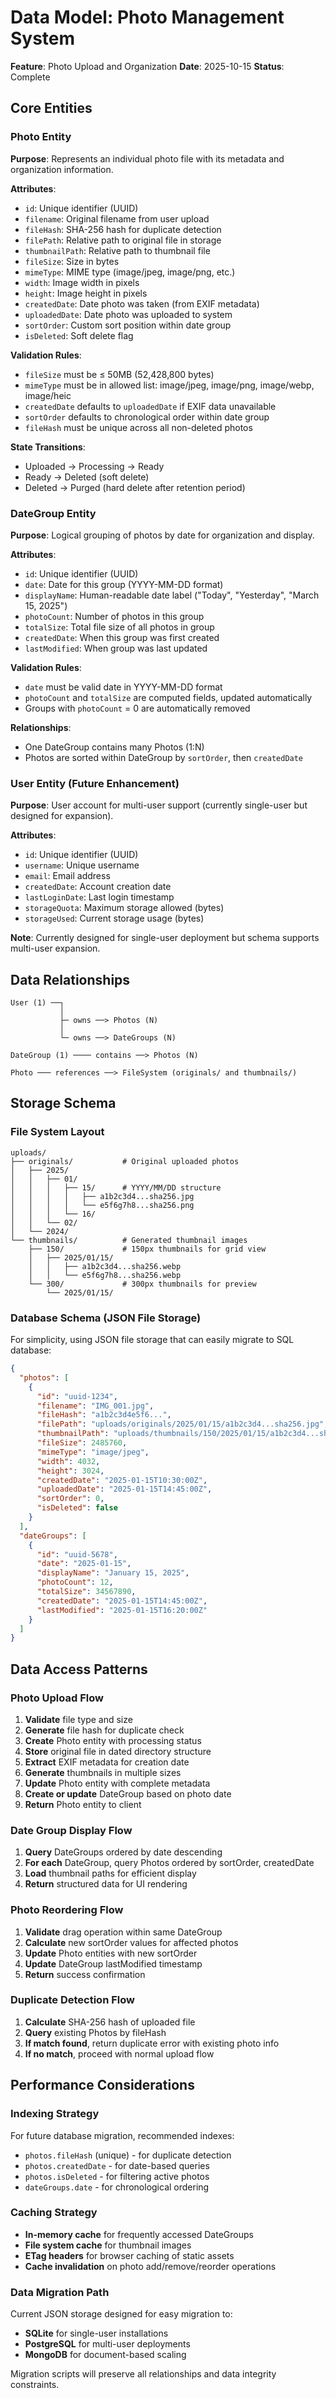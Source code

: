 # Data Model: Photo Management System

**Feature**: Photo Upload and Organization
**Date**: 2025-10-15
**Status**: Complete

## Core Entities

### Photo Entity

**Purpose**: Represents an individual photo file with its metadata and organization information.

**Attributes**:
- `id`: Unique identifier (UUID)
- `filename`: Original filename from user upload
- `fileHash`: SHA-256 hash for duplicate detection
- `filePath`: Relative path to original file in storage
- `thumbnailPath`: Relative path to thumbnail file
- `fileSize`: Size in bytes
- `mimeType`: MIME type (image/jpeg, image/png, etc.)
- `width`: Image width in pixels
- `height`: Image height in pixels
- `createdDate`: Date photo was taken (from EXIF metadata)
- `uploadedDate`: Date photo was uploaded to system
- `sortOrder`: Custom sort position within date group
- `isDeleted`: Soft delete flag

**Validation Rules**:
- `fileSize` must be ≤ 50MB (52,428,800 bytes)
- `mimeType` must be in allowed list: image/jpeg, image/png, image/webp, image/heic
- `createdDate` defaults to `uploadedDate` if EXIF data unavailable
- `sortOrder` defaults to chronological order within date group
- `fileHash` must be unique across all non-deleted photos

**State Transitions**:
- Uploaded → Processing → Ready
- Ready → Deleted (soft delete)
- Deleted → Purged (hard delete after retention period)

### DateGroup Entity

**Purpose**: Logical grouping of photos by date for organization and display.

**Attributes**:
- `id`: Unique identifier (UUID)
- `date`: Date for this group (YYYY-MM-DD format)
- `displayName`: Human-readable date label ("Today", "Yesterday", "March 15, 2025")
- `photoCount`: Number of photos in this group
- `totalSize`: Total file size of all photos in group
- `createdDate`: When this group was first created
- `lastModified`: When group was last updated

**Validation Rules**:
- `date` must be valid date in YYYY-MM-DD format
- `photoCount` and `totalSize` are computed fields, updated automatically
- Groups with `photoCount` = 0 are automatically removed

**Relationships**:
- One DateGroup contains many Photos (1:N)
- Photos are sorted within DateGroup by `sortOrder`, then `createdDate`

### User Entity (Future Enhancement)

**Purpose**: User account for multi-user support (currently single-user but designed for expansion).

**Attributes**:
- `id`: Unique identifier (UUID)
- `username`: Unique username
- `email`: Email address
- `createdDate`: Account creation date
- `lastLoginDate`: Last login timestamp
- `storageQuota`: Maximum storage allowed (bytes)
- `storageUsed`: Current storage usage (bytes)

**Note**: Currently designed for single-user deployment but schema supports multi-user expansion.

## Data Relationships

```
User (1) ──┐
           │
           ├─ owns ──> Photos (N)
           │
           └─ owns ──> DateGroups (N)

DateGroup (1) ──── contains ──> Photos (N)

Photo ─── references ──> FileSystem (originals/ and thumbnails/)
```

## Storage Schema

### File System Layout

```
uploads/
├── originals/           # Original uploaded photos
│   ├── 2025/
│   │   ├── 01/
│   │   │   ├── 15/      # YYYY/MM/DD structure
│   │   │   │   ├── a1b2c3d4...sha256.jpg
│   │   │   │   └── e5f6g7h8...sha256.png
│   │   │   └── 16/
│   │   └── 02/
│   └── 2024/
└── thumbnails/          # Generated thumbnail images
    ├── 150/             # 150px thumbnails for grid view
    │   ├── 2025/01/15/
    │   │   ├── a1b2c3d4...sha256.webp
    │   │   └── e5f6g7h8...sha256.webp
    └── 300/             # 300px thumbnails for preview
        └── 2025/01/15/
```

### Database Schema (JSON File Storage)

For simplicity, using JSON file storage that can easily migrate to SQL database:

```json
{
  "photos": [
    {
      "id": "uuid-1234",
      "filename": "IMG_001.jpg",
      "fileHash": "a1b2c3d4e5f6...",
      "filePath": "uploads/originals/2025/01/15/a1b2c3d4...sha256.jpg",
      "thumbnailPath": "uploads/thumbnails/150/2025/01/15/a1b2c3d4...sha256.webp",
      "fileSize": 2485760,
      "mimeType": "image/jpeg",
      "width": 4032,
      "height": 3024,
      "createdDate": "2025-01-15T10:30:00Z",
      "uploadedDate": "2025-01-15T14:45:00Z",
      "sortOrder": 0,
      "isDeleted": false
    }
  ],
  "dateGroups": [
    {
      "id": "uuid-5678",
      "date": "2025-01-15",
      "displayName": "January 15, 2025",
      "photoCount": 12,
      "totalSize": 34567890,
      "createdDate": "2025-01-15T14:45:00Z",
      "lastModified": "2025-01-15T16:20:00Z"
    }
  ]
}
```

## Data Access Patterns

### Photo Upload Flow

1. **Validate** file type and size
2. **Generate** file hash for duplicate check
3. **Create** Photo entity with processing status
4. **Store** original file in dated directory structure
5. **Extract** EXIF metadata for creation date
6. **Generate** thumbnails in multiple sizes
7. **Update** Photo entity with complete metadata
8. **Create or update** DateGroup based on photo date
9. **Return** Photo entity to client

### Date Group Display Flow

1. **Query** DateGroups ordered by date descending
2. **For each** DateGroup, query Photos ordered by sortOrder, createdDate
3. **Load** thumbnail paths for efficient display
4. **Return** structured data for UI rendering

### Photo Reordering Flow

1. **Validate** drag operation within same DateGroup
2. **Calculate** new sortOrder values for affected photos
3. **Update** Photo entities with new sortOrder
4. **Update** DateGroup lastModified timestamp
5. **Return** success confirmation

### Duplicate Detection Flow

1. **Calculate** SHA-256 hash of uploaded file
2. **Query** existing Photos by fileHash
3. **If match found**, return duplicate error with existing photo info
4. **If no match**, proceed with normal upload flow

## Performance Considerations

### Indexing Strategy

For future database migration, recommended indexes:
- `photos.fileHash` (unique) - for duplicate detection
- `photos.createdDate` - for date-based queries
- `photos.isDeleted` - for filtering active photos
- `dateGroups.date` - for chronological ordering

### Caching Strategy

- **In-memory cache** for frequently accessed DateGroups
- **File system cache** for thumbnail images
- **ETag headers** for browser caching of static assets
- **Cache invalidation** on photo add/remove/reorder operations

### Data Migration Path

Current JSON storage designed for easy migration to:
- **SQLite** for single-user installations
- **PostgreSQL** for multi-user deployments
- **MongoDB** for document-based scaling

Migration scripts will preserve all relationships and data integrity constraints.
